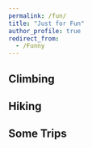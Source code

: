 ```yaml
---
permalink: /fun/
title: "Just for Fun"
author_profile: true
redirect_from: 
  - /Funny
---
```


## Climbing

## Hiking


## Some Trips
